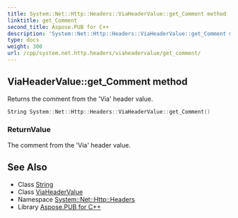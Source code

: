 ```yaml
---
title: System::Net::Http::Headers::ViaHeaderValue::get_Comment method
linktitle: get_Comment
second_title: Aspose.PUB for C++
description: 'System::Net::Http::Headers::ViaHeaderValue::get_Comment method. Returns the comment from the ''Via'' header value in C++.'
type: docs
weight: 300
url: /cpp/system.net.http.headers/viaheadervalue/get_comment/
---
```

## ViaHeaderValue::get_Comment method


Returns the comment from the 'Via' header value.

```cpp
String System::Net::Http::Headers::ViaHeaderValue::get_Comment()
```


### ReturnValue

The comment from the 'Via' header value.

## See Also

* Class [String](../../../system/string/)
* Class [ViaHeaderValue](../)
* Namespace [System::Net::Http::Headers](../../)
* Library [Aspose.PUB for C++](../../../)
